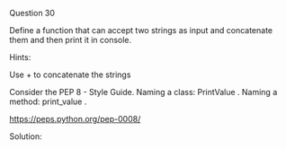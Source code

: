 
Question 30

Define a function that can accept two strings as input and concatenate them and then print it in console.

Hints:

Use + to concatenate the strings

Consider the PEP 8 - Style Guide. Naming a class: PrintValue . Naming a method: print_value .

https://peps.python.org/pep-0008/

Solution:



